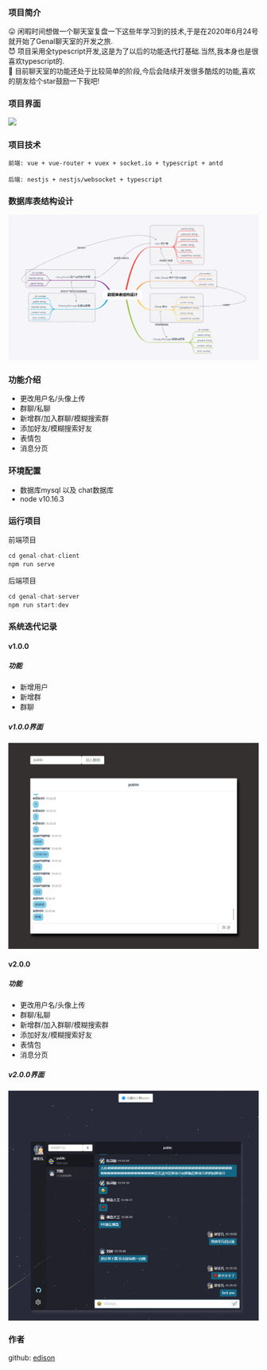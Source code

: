 ### 项目简介
  😛 闲暇时间想做一个聊天室复盘一下这些年学习到的技术,于是在2020年6月24号就开始了Genal聊天室的开发之旅.<br>
  😈 项目采用全typescript开发,这是为了以后的功能迭代打基础.当然,我本身也是很喜欢typescript的.<br>
  🧐 目前聊天室的功能还处于比较简单的阶段,今后会陆续开发很多酷炫的功能,喜欢的朋友给个star鼓励一下我吧!<br>

### 项目界面
![](./assets/genal.gif)

### 项目技术
```
前端: vue + vue-router + vuex + socket.io + typescript + antd

后端: nestjs + nestjs/websocket + typescript 
```

### 数据库表结构设计
![](./assets/3.png)

### 功能介绍
- 更改用户名/头像上传
- 群聊/私聊
- 新增群/加入群聊/模糊搜索群
- 添加好友/模糊搜索好友
- 表情包
- 消息分页

### 环境配置
- 数据库mysql 以及 chat数据库
- node v10.16.3

### 运行项目
前端项目
```js
cd genal-chat-client 
npm run serve
```
后端项目
```js
cd genal-chat-server
npm run start:dev
```

### 系统迭代记录
#### v1.0.0
##### 功能
- 新增用户
- 新增群
- 群聊
##### v1.0.0界面
![](./assets/1.png)

#### v2.0.0
##### 功能
- 更改用户名/头像上传
- 群聊/私聊
- 新增群/加入群聊/模糊搜索群
- 添加好友/模糊搜索好友
- 表情包
- 消息分页
##### v2.0.0界面
![](./assets/2.png)

### 作者
github: [edison](https://github.com/genaller)
